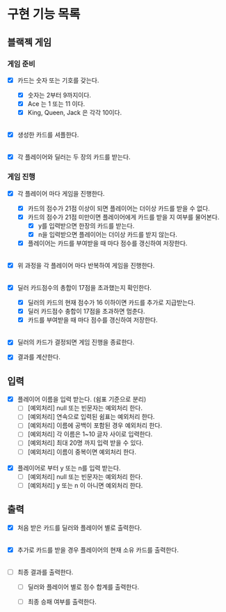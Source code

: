 # 구현 기능 목록

## 블랙젝 게임

### 게임 준비 

- [x] 카드는 숫자 또는 기호를 갖는다.
  - [x] 숫자는 2부터 9까지이다.
  - [x] Ace 는 1 또는 11 이다.
  - [x] King, Queen, Jack 은 각각 10이다.<br><br>

- [x] 생성한 카드를 셔플한다.<br><br>

- [x] 각 플레이어와 딜러는 두 장의 카드를 받는다.

### 게임 진행

- [x] 각 플레이어 마다 게임을 진행한다.
  - [x] 카드의 점수가 21점 이상이 되면 플레이어는 더이상 카드를 받을 수 없다.
  - [x] 카드의 점수가 21점 미만이면 플레이어에게 카드를 받을 지 여부를 물어본다.
    - [x] y를 입력받으면 한장의 카드를 받는다.
    - [x] n을 입력받으면 플레이어는 더이상 카드를 받지 않는다.
  - [x] 플레이어는 카드를 부여받을 때 마다 점수를 갱신하여 저장한다.<br><br>

- [x] 위 과정을 각 플레이어 마다 반복하여 게임을 진행한다.<br><br>
- [x] 딜러 카드점수의 총합이 17점을 초과했는지 확인한다.
  - [x] 딜러의 카드의 현재 점수가 16 이하이면 카드를 추가로 지급받는다.
  - [x] 딜러 카드점수 충합이 17점을 초과하면 멈춘다.
  - [x] 카드를 부여받을 때 마다 점수를 갱신하여 저장한다.<br><br>
  
- [x] 딜러의 카드가 결정되면 게임 진행을 종료한다.

- [x] 결과를 계산한다.

## 입력

- [x] 플레이어 이름을 입력 받는다. (쉼표 기준으로 분리)
  - [ ] [예외처리] null 또는 빈문자는 예외처리 한다.
  - [ ] [예외처리] 연속으로 입력된 쉼표는 예외처리 한다.
  - [ ] [예외처리] 이름에 공백이 포함된 경우 예외처리 한다.
  - [ ] [예외처리] 각 이름은 1~10 글자 사이로 입력한다.
  - [ ] [예외처리] 최대 20명 까지 입력 받을 수 있다.
  - [ ] [예외처리] 이름이 중복이면 예외처리 한다.<br><br>
  
- [x] 플레이어로 부터 y 또는 n를 입력 받는다.
  - [ ] [예외처리] null 또는 빈문자는 예외처리 한다.
  - [ ] [예외처리] y 또는 n 이 아니면 예외처리 한다.

## 출력

- [x] 처음 받은 카드를 딜러와 플레이어 별로 출력한다.<br><br>

- [x] 추가로 카드를 받을 경우 플레이어의 현재 소유 카드를 출력한다.<br><br>

- [ ] 최종 결과를 출력한다.
  - [ ] 딜러와 플레이어 별로 점수 합계를 출력한다.
  - [ ] 최종 승패 여부를 출력한다.
  
  

